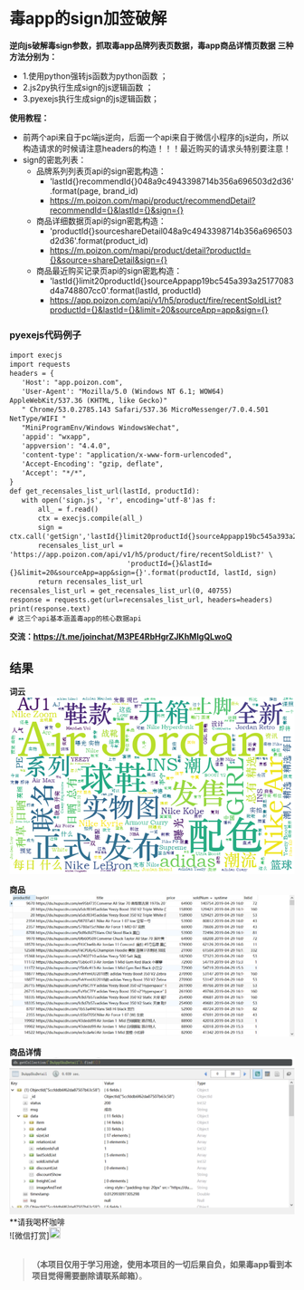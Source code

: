 # 毒app的sign加签破解
**逆向js破解毒sign参数，抓取毒app品牌列表页数据，毒app商品详情页数据**
**三种方法分别为：**
- 1.使用python强转js函数为python函数 ；
- 2.js2py执行生成sign的js逻辑函数 ；
- 3.pyexejs执行生成sign的js逻辑函数；

**使用教程：**
- 前两个api来自于pc端js逆向，后面一个api来自于微信小程序的js逆向，所以构造请求的时候请注意headers的构造！！！最近购买的请求头特别要注意！
- sign的密匙列表：
  - 品牌系列列表页api的sign密匙构造：
      - 'lastId{}recommendId{}048a9c4943398714b356a696503d2d36'.format(page, brand_id)
      - https://m.poizon.com/mapi/product/recommendDetail?recommendId={}&lastId={}&sign={}
  - 商品详细数据页api的sign密匙构造：   
      - 'productId{}sourceshareDetail048a9c4943398714b356a696503d2d36'.format(product_id)
      - https://m.poizon.com/mapi/product/detail?productId={}&source=shareDetail&sign={}
   - 商品最近购买记录页api的sign密匙构造：
      - 'lastId{}limit20productId{}sourceAppapp19bc545a393a25177083d4a748807cc0'.format(lastId, productId)
      - https://app.poizon.com/api/v1/h5/product/fire/recentSoldList?productId={}&lastId={}&limit=20&sourceApp=app&sign={}
    
 ### pyexejs代码例子
 ``` 
import execjs
import requests
headers = {
    'Host': "app.poizon.com",
    'User-Agent': "Mozilla/5.0 (Windows NT 6.1; WOW64) AppleWebKit/537.36 (KHTML, like Gecko)"
    " Chrome/53.0.2785.143 Safari/537.36 MicroMessenger/7.0.4.501 NetType/WIFI "
    "MiniProgramEnv/Windows WindowsWechat",
    'appid': "wxapp",
    'appversion': "4.4.0",
    'content-type': "application/x-www-form-urlencoded",
    'Accept-Encoding': "gzip, deflate",
    'Accept': "*/*",
 }
def get_recensales_list_url(lastId, productId):
    with open('sign.js', 'r', encoding='utf-8')as f:
        all_ = f.read()
        ctx = execjs.compile(all_)
        sign = ctx.call('getSign','lastId{}limit20productId{}sourceAppapp19bc545a393a25177083d4a748807cc0'.format(lastId,productId))
        recensales_list_url = 'https://app.poizon.com/api/v1/h5/product/fire/recentSoldList?' \
                              'productId={}&lastId={}&limit=20&sourceApp=app&sign={}'.format(productId, lastId, sign)
        return recensales_list_url
recensales_list_url = get_recensales_list_url(0, 40755)
response = requests.get(url=recensales_list_url, headers=headers)
print(response.text)
# 这三个api基本涵盖毒app的核心数据api
```
**交流：https://t.me/joinchat/M3PE4RbHgrZJKhMIgQLwoQ**
    
## 结果
 **词云**
 ![Alt text](./pic/du_wordcloud.png)
 
 **商品**
 ![Alt text](./pic/du_sku.png)
 
 **商品详情**
 ![Alt text](./pic/du_detail.png)
 **请我喝杯咖啡<br>
 ![微信打赏]<img src="https://github.com/luo1994/du-app-sign/blob/master/pic/%E8%B5%9E%E8%B5%8F.png" width="20%" height="20%"><br>
<br>
 
  >**（本项目仅用于学习用途，使用本项目的一切后果自负，如果毒app看到本项目觉得需要删除请联系邮箱）**。
